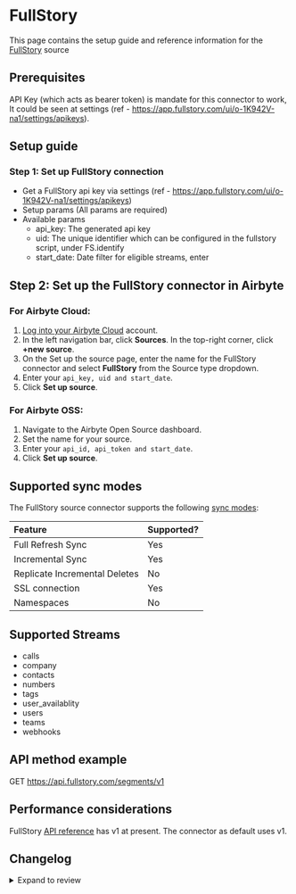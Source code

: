 # FullStory

This page contains the setup guide and reference information for the [FullStory](https://developer.fullstory.com/) source

## Prerequisites

API Key (which acts as bearer token) is mandate for this connector to work, It could be seen at settings (ref - https://app.fullstory.com/ui/o-1K942V-na1/settings/apikeys).

## Setup guide

### Step 1: Set up FullStory connection

- Get a FullStory api key via settings (ref - https://app.fullstory.com/ui/o-1K942V-na1/settings/apikeys)
- Setup params (All params are required)
- Available params
  - api_key: The generated api key
  - uid: The unique identifier which can be configured in the fullstory script, under FS.identify
  - start_date: Date filter for eligible streams, enter

## Step 2: Set up the FullStory connector in Airbyte

### For Airbyte Cloud:

1. [Log into your Airbyte Cloud](https://cloud.airbyte.io/workspaces) account.
2. In the left navigation bar, click **Sources**. In the top-right corner, click **+new source**.
3. On the Set up the source page, enter the name for the FullStory connector and select **FullStory** from the Source type dropdown.
4. Enter your `api_key, uid and start_date`.
5. Click **Set up source**.

### For Airbyte OSS:

1. Navigate to the Airbyte Open Source dashboard.
2. Set the name for your source.
3. Enter your `api_id, api_token and start_date`.
4. Click **Set up source**.

## Supported sync modes

The FullStory source connector supports the following [sync modes](https://docs.airbyte.com/cloud/core-concepts#connection-sync-modes):

| Feature                       | Supported? |
| :---------------------------- | :--------- |
| Full Refresh Sync             | Yes        |
| Incremental Sync              | Yes        |
| Replicate Incremental Deletes | No         |
| SSL connection                | Yes        |
| Namespaces                    | No         |

## Supported Streams

- calls
- company
- contacts
- numbers
- tags
- user_availablity
- users
- teams
- webhooks

## API method example

GET https://api.fullstory.com/segments/v1

## Performance considerations

FullStory [API reference](https://api.fullstory.com) has v1 at present. The connector as default uses v1.

## Changelog

<details>
  <summary>Expand to review</summary>

| Version | Date       | Pull Request                                       | Subject        |
| :------ | :--------- | :------------------------------------------------- | :------------- |
| 0.2.9 | 2025-02-01 | [52870](https://github.com/airbytehq/airbyte/pull/52870) | Update dependencies |
| 0.2.8 | 2025-01-25 | [52304](https://github.com/airbytehq/airbyte/pull/52304) | Update dependencies |
| 0.2.7 | 2025-01-18 | [51657](https://github.com/airbytehq/airbyte/pull/51657) | Update dependencies |
| 0.2.6 | 2025-01-11 | [51078](https://github.com/airbytehq/airbyte/pull/51078) | Update dependencies |
| 0.2.5 | 2025-01-04 | [50587](https://github.com/airbytehq/airbyte/pull/50587) | Update dependencies |
| 0.2.4 | 2024-12-21 | [50050](https://github.com/airbytehq/airbyte/pull/50050) | Update dependencies |
| 0.2.3 | 2024-12-14 | [49524](https://github.com/airbytehq/airbyte/pull/49524) | Update dependencies |
| 0.2.2 | 2024-12-12 | [49156](https://github.com/airbytehq/airbyte/pull/49156) | Update dependencies |
| 0.2.1 | 2024-10-29 | [47794](https://github.com/airbytehq/airbyte/pull/47794) | Update dependencies |
| 0.2.0 | 2024-08-23 | [44612](https://github.com/airbytehq/airbyte/pull/44612) | Refactor connector to manifest-only format |
| 0.1.14 | 2024-08-17 | [44222](https://github.com/airbytehq/airbyte/pull/44222) | Update dependencies |
| 0.1.13 | 2024-08-12 | [43781](https://github.com/airbytehq/airbyte/pull/43781) | Update dependencies |
| 0.1.12 | 2024-08-10 | [43688](https://github.com/airbytehq/airbyte/pull/43688) | Update dependencies |
| 0.1.11 | 2024-08-03 | [43197](https://github.com/airbytehq/airbyte/pull/43197) | Update dependencies |
| 0.1.10 | 2024-07-27 | [42694](https://github.com/airbytehq/airbyte/pull/42694) | Update dependencies |
| 0.1.9 | 2024-07-20 | [42299](https://github.com/airbytehq/airbyte/pull/42299) | Update dependencies |
| 0.1.8 | 2024-07-13 | [41798](https://github.com/airbytehq/airbyte/pull/41798) | Update dependencies |
| 0.1.7 | 2024-07-10 | [41387](https://github.com/airbytehq/airbyte/pull/41387) | Update dependencies |
| 0.1.6 | 2024-07-09 | [41190](https://github.com/airbytehq/airbyte/pull/41190) | Update dependencies |
| 0.1.5 | 2024-07-06 | [40867](https://github.com/airbytehq/airbyte/pull/40867) | Update dependencies |
| 0.1.4 | 2024-06-25 | [40333](https://github.com/airbytehq/airbyte/pull/40333) | Update dependencies |
| 0.1.3 | 2024-06-22 | [40192](https://github.com/airbytehq/airbyte/pull/40192) | Update dependencies |
| 0.1.2 | 2024-06-06 | [39195](https://github.com/airbytehq/airbyte/pull/39195) | [autopull] Upgrade base image to v1.2.2 |
| 0.1.1 | 2024-05-20 | [38420](https://github.com/airbytehq/airbyte/pull/38420) | [autopull] base image + poetry + up_to_date |
| 0.1.0   | 2023-04-25 | [Init](https://github.com/airbytehq/airbyte/pull/) | Initial commit |

</details>
